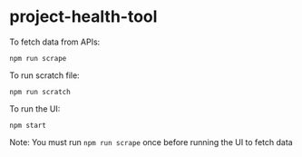 # project-health-tool

To fetch data from APIs:
```
npm run scrape
```

To run scratch file:
```
npm run scratch
```

To run the UI:
```
npm start
```
Note: You must run `npm run scrape` once before running the UI to fetch data
